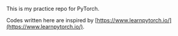 This is my practice repo for PyTorch. 

Codes written here are inspired by [https://www.learnpytorch.io/](https://www.learnpytorch.io/).
